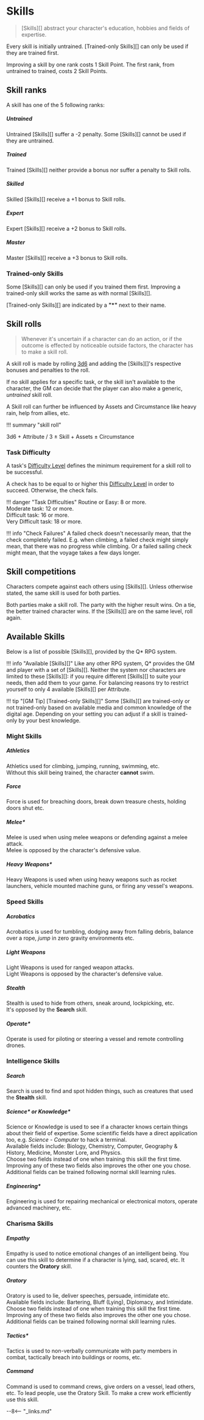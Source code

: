 # Skills

> [Skills][] abstract your character's education, hobbies and fields of expertise.

Every skill is initially untrained. [Trained-only Skills][] can only be used if
they are trained first.

Improving a skill by one rank costs 1 Skill Point. The first rank, from
untrained to trained, costs 2 Skill Points.

## Skill ranks

A skill has one of the 5 following ranks:

<div class="qs-list-test full-width" markdown="1">

##### Untrained

Untrained [Skills][] suffer a -2 penalty. Some [Skills][] cannot be used if they
are untrained.

##### Trained

Trained [Skills][] neither provide a bonus nor suffer a penalty to Skill rolls.

##### Skilled

Skilled [Skills][] receive a +1 bonus to Skill rolls.

##### Expert

Expert [Skills][] receive a +2 bonus to Skill rolls.

##### Master

Master [Skills][] receive a +3 bonus to Skill rolls.

</div>

### Trained-only Skills

Some [Skills][] can only be used if you trained them first. Improving a
trained-only skill works the same as with normal [Skills][].

[Trained-only Skills][] are indicated by a **"*"** next to their name.

## Skill rolls

> Whenever it's uncertain if a character can do an action, or if the outcome is
effected by noticeable outside factors, the character has to make a skill roll.

A skill roll is made by rolling [3d6](#3d6) and adding the [Skills][]'s
respective bonuses and penalties to the roll.

If no skill applies for a specific task, or the skill isn't available to the
character, the GM can decide that the player can also make a generic,
*untrained* skill roll.

A Skill roll can further be influenced by Assets and Circumstance like heavy
rain, help from allies, etc.

!!! summary "skill roll"
    <div class="formula formula-top formula-bottom">
    <span data-bracket-bottom="Base Dice">3d6</span> +
    <span data-bracket-top="Associated Attribute">Attribute / 3</span> ±
    <span>Skill</span> +
    <span>Assets</span> ±
    <span>Circumstance</span>
    </div>

</blockquote>

### Task Difficulty

A task's [Difficulty Level](/crisis#difficulty) defines the minimum requirement
for a skill roll to be successful.

A check has to be equal to or higher this [Difficulty Level](/crisis#difficulty)
in order to succeed. Otherwise, the check fails.

!!! danger "Task Difficulties"
    Routine or Easy: 8 or more.<br>
    Moderate task: 12 or more.<br>
    Difficult task: 16 or more.<br>
    Very Difficult task: 18 or more.

!!! info "Check Failures"
    A failed check doesn't necessarily mean, that the check completely failed.
    E.g. when climbing, a failed check might simply mean, that there was no
    progress while climbing. Or a failed sailing check might mean, that the
    voyage takes a few days longer.

## Skill competitions

Characters compete against each others using [Skills][]. Unless otherwise
stated, the same skill is used for both parties.

Both parties make a skill roll. The party with the higher result wins. On a tie,
the better trained character wins. If the [Skills][] are on the same level, roll
again.

## Available Skills

Below is a list of possible [Skills][], provided by the Q* RPG system.

!!! info "Available [Skills][]"
    Like any other RPG system, Q* provides the GM and player with a set of
    [Skills][]. Neither the system nor characters are limited to these
    [Skills][]: if you require different [Skills][] to suite your needs, then
    add them to your game. For balancing reasons try to restrict yourself to
    only 4 available [Skills][] per Attribute.

!!! tip "[GM Tip] [Trained-only Skills][]"
    Some [Skills][] are trained-only or not trained-only based on available
    media and common knowledge of the digital age. Depending on your setting you
    can adjust if a skill is trained-only by your best knowledge.

### Might Skills

<div class="qs-list-test full-width" markdown="1">

##### Athletics

Athletics used for climbing, jumping, running, swimming, etc.
<br>
Without this skill being trained, the character **cannot** swim.

##### Force

Force is used for breaching doors, break down treasure chests, holding doors
shut etc.

##### Melee*

Melee is used when using melee weapons or defending against a melee attack.
<br>
Melee is opposed by the character's defensive value.

##### Heavy Weapons*

Heavy Weapons is used when using heavy weapons such as rocket launchers, vehicle
mounted machine guns, or firing any vessel's weapons.

</div>

### Speed Skills

<div class="qs-list-test full-width" markdown="1">

##### Acrobatics

Acrobatics is used for tumbling, dodging away from falling debris, balance over
a rope, *jump* in zero gravity environments etc.

##### Light Weapons

Light Weapons is used for ranged weapon attacks.
<br>
Light Weapons is opposed by the character's defensive value.

##### Stealth

Stealth is used to hide from others, sneak around, lockpicking, etc.
<br>
It's opposed by the **Search** skill.

##### Operate*

Operate is used for piloting or steering a vessel and remote controlling
drones.

</div>

### Intelligence Skills

<div class="qs-list-test full-width" markdown="1">

##### Search

Search is used to find and spot hidden things, such as creatures that used the
**Stealth** skill.

##### Science\* or Knowledge\*

Science or Knowledge is used to see if a character knows certain things about
their field of expertise. Some scientific fields have a direct application too,
e.g. *Science - Computer* to hack a terminal.
<br>
Available fields include: Biology, Chemistry, Computer, Geography & History,
Medicine, Monster Lore, and Physics.
<br>
Choose two fields instead of one when training this skill the first time.
Improving any of these two fields also improves the other one you chose.
Additional fields can be trained following normal skill learning rules.

##### Engineering*

Engineering is used for repairing mechanical or electronical motors, operate
advanced machinery, etc.

</div>

### Charisma Skills

<div class="qs-list-test full-width" markdown="1">

##### Empathy

Empathy is used to notice emotional changes of an intelligent being. You can use
this skill to determine if a character is lying, sad, scared, etc. It counters
the **Oratory** skill.

##### Oratory

Oratory is used to lie, deliver speeches, persuade, intimidate etc.
<br>
Available fields include: Bartering, Bluff (Lying), Diplomacy, and Intimidate.
<br>
Choose two fields instead of one when training this skill the first time.
Improving any of these two fields also improves the other one you chose.
Additional fields can be trained following normal skill learning rules.

##### Tactics*

Tactics is used to non-verbally communicate with party members in combat,
tactically breach into buildings or rooms, etc.

##### Command

Command is used to command crews, give orders on a vessel, lead others, etc. To
lead people, use the Oratory Skill. To make a crew work efficiently use this
skill.

</div>

--8<-- "_links.md"
